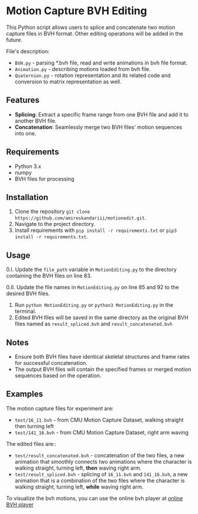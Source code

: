 # Motion Capture BVH Editing

This Python script allows users to splice and concatenate two motion capture files in BVH format. Other editing operations will be added in the future.

File's description:

- `BVH.py` - parsing *.bvh file, read and write animations in bvh file format.
- `Animation.py` - describing motions loaded from bvh file.
- `Quaternion.py` - rotation representation and its related code and conversion to matrix representation as well.

## Features

- **Splicing**: Extract a specific frame range from one BVH file and add it to another BVH file.
- **Concatenation**: Seamlessly merge two BVH files' motion sequences into one.

## Requirements

- Python 3.x
- numpy
- BVH files for processing

## Installation

1. Clone the repository `git clone https://github.com/amireskandariii/motionedit.git`.
2. Navigate to the project directory.
3. Install requirements with `pip install -r requirements.txt` or `pip3 install -r requirements.txt`.

## Usage

0.I. Update the `file_path` variable in `MotionEditing.py` to the directory containing the BVH files on line 83.

0.II. Update the file names in `MotionEditing.py` on line 85 and 92 to the desired BVH files. 

1. Run `python MotionEditing.py` or `python3 MotionEditing.py` in the terminal.
2. Edited BVH files will be saved in the same directory as the original BVH files named as `result_spliced.bvh` and `result_concatenated.bvh`


## Notes

- Ensure both BVH files have identical skeletal structures and frame rates for successful concatenation.
- The output BVH files will contain the specified frames or merged motion sequences based on the operation.


## Examples

The motion capture files for experiment are:
- `test/16_11.bvh` - from CMU Motion Capture Dataset, walking straight then turning left
- `test/141_16.bvh` - from CMU Motion Capture Dataset, right arm waving

The edited files are::
- `test/result_concatenated.bvh` - concatenation of the two files, a new animation that smoothly connects two animations where the character is walking straight, turning left, **then** waving right arm.
- `test/result_spliced.bvh` - splicing of `16_11.bvh` and `141_16.bvh`, a new animation that is a combination of the two files where the character is walking straight, turning left, **while** waving right arm.

To visualize the bvh motions, you can use the online bvh player at
[online BVH player](http://lo-th.github.io/olympe/BVH_player.html)


